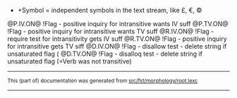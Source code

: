 
* +Symbol = independent symbols in the text stream, like £, €, ©

@P.IV.ON@ !Flag - positive inquiry for intransitive wants IV suff
@P.TV.ON@ !Flag - positive inquiry for intransitive wants TV suff
@R.IV.ON@ !Flag - require test for intransitivity   gets IV suff
@R.TV.ON@ !Flag - positive inquiry for intransitive gets TV siff
@D.IV.ON@ !Flag - disallow test - delete string if unsaturated flag (
@D.TV.ON@ !Flag - disalloq test - delete string if unsaturated flag (=Verb was not transitive)

* * *

<small>This (part of) documentation was generated from [src/fst/morphology/root.lexc](https://github.com/giellalt/lang-iku/blob/main/src/fst/morphology/root.lexc)</small>

---

